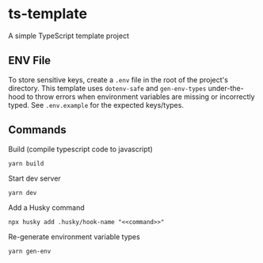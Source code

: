 # ts-template

A simple TypeScript template project

## ENV File

To store sensitive keys, create a `.env` file in the root of the project's directory. This template uses `dotenv-safe` and `gen-env-types` under-the-hood to throw errors when environment variables are missing or incorrectly typed. See `.env.example` for the expected keys/types.

## Commands

Build (compile typescript code to javascript)

```shell
yarn build
```

Start dev server

```shell
yarn dev
```

Add a Husky command

```shell
npx husky add .husky/hook-name "<<command>>"
```

Re-generate environment variable types

```shell
yarn gen-env
```
